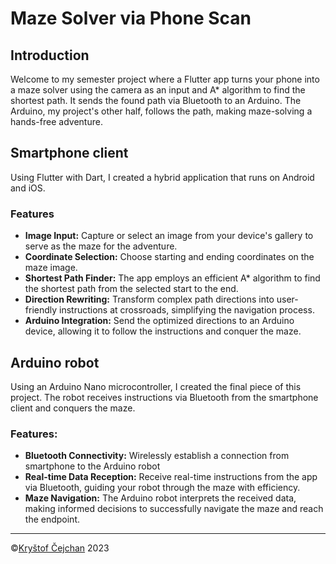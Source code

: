 
# Maze Solver via Phone Scan

## Introduction

Welcome to my semester project where a Flutter app turns your phone into a maze solver using the camera as an input and A* algorithm to find the shortest path. It sends the found path via Bluetooth to an Arduino. The Arduino, my project's other half, follows the path, making maze-solving a hands-free adventure.

## Smartphone client

Using Flutter with Dart, I created a hybrid application that runs on Android and iOS.

### Features

-   **Image Input:** Capture or select an image from your device's gallery to serve as the maze for the adventure.
-   **Coordinate Selection:** Choose starting and ending coordinates on the maze image.
-   **Shortest Path Finder:** The app employs an efficient A* algorithm to find the shortest path from the selected start to the end.
-   **Direction Rewriting:** Transform complex path directions into user-friendly instructions at crossroads, simplifying the navigation process.
-   **Arduino Integration:** Send the optimized directions to an Arduino device, allowing it to follow the instructions and conquer the maze.

## Arduino robot

Using an Arduino Nano microcontroller, I created the final piece of this project. The robot receives instructions via Bluetooth from the smartphone client and conquers the maze.

### Features:

-   **Bluetooth Connectivity:** Wirelessly establish a connection from smartphone to the Arduino robot
-   **Real-time Data Reception:** Receive real-time instructions from the app via Bluetooth, guiding your robot through the maze with efficiency.
-   **Maze Navigation:** The Arduino robot interprets the received data, making informed decisions to successfully navigate the maze and reach the endpoint.

<hr>

©[Kryštof Čejchan](https://github.com/krystof-cejchan) 2023
